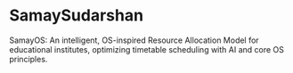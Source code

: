 # SamaySudarshan
SamayOS: An intelligent, OS-inspired Resource Allocation Model for educational institutes, optimizing timetable scheduling with AI and core OS principles.
